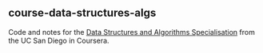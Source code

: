 ## course-data-structures-algs
Code and notes for the [Data Structures and Algorithms Specialisation](https://www.coursera.org/specializations/data-structures-algorithms) from
the UC San Diego in Coursera.
